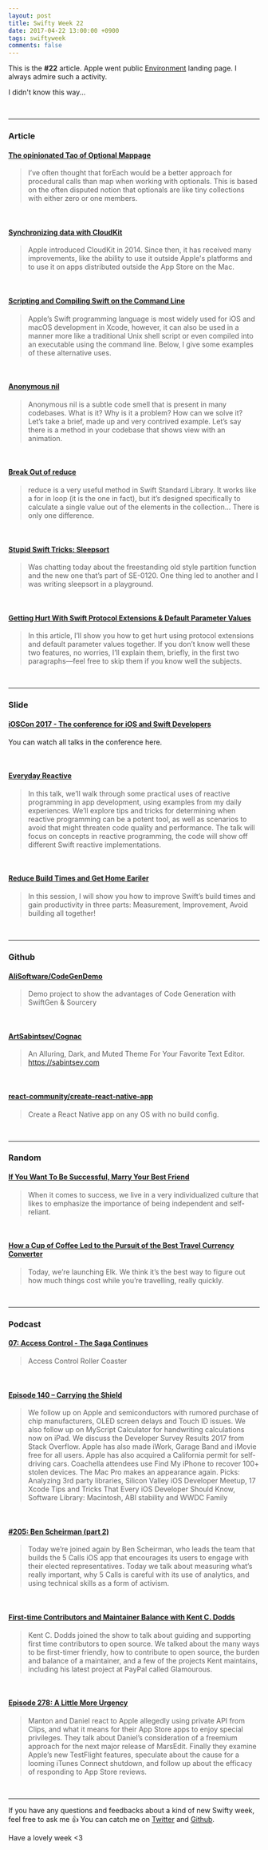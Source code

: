 ```yaml
---
layout: post
title: Swifty Week 22
date: 2017-04-22 13:00:00 +0900
tags: swiftyweek
comments: false
---
```


This is the **#22** article. Apple went public [Environment](https://www.apple.com/environment/) landing page. I always admire such a activity.

<script src="https://gist.github.com/pixyzehn/81d50b93b094c8cd0ab495b7e0d941de.js"></script>

I didn't know this way...

<br>

---

### Article

#### [The opinionated Tao of Optional Mappage](http://ericasadun.com/2017/04/20/the-opinionated-tao-of-optional-mappage/)

> I’ve often thought that forEach would be a better approach for procedural calls than map when working with optionals. This is based on the often disputed notion that optionals are like tiny collections with either zero or one members.

<br>

#### [Synchronizing data with CloudKit](https://medium.com/@guilhermerambo/synchronizing-data-with-cloudkit-94c6246a3fda)

> Apple introduced CloudKit in 2014. Since then, it has received many improvements, like the ability to use it outside Apple's platforms and to use it on apps distributed outside the App Store on the Mac.

<br>

#### [Scripting and Compiling Swift on the Command Line](http://jblevins.org/log/swift)

> Apple’s Swift programming language is most widely used for iOS and macOS development in Xcode, however, it can also be used in a manner more like a traditional Unix shell script or even compiled into an executable using the command line. Below, I give some examples of these alternative uses.

<br>

#### [Anonymous nil](http://www.mczarnik.com/2017/03/25/anonymous-nil.html)

> Anonymous nil is a subtle code smell that is present in many codebases. What is it? Why is it a problem? How can we solve it? Let’s take a brief, made up and very contrived example. Let’s say there is a method in your codebase that shows view with an animation.

<br>

#### [Break Out of reduce](http://www.mczarnik.com/2017/04/08/break-out-of-reduce.html)

> reduce is a very useful method in Swift Standard Library. It works like a for in loop (it is the one in fact), but it’s designed specifically to calculate a single value out of the elements in the collection… There is only one difference.

<br>

#### [Stupid Swift Tricks: Sleepsort](http://ericasadun.com/2017/04/18/stupid-swift-tricks-sleepsort/)

> Was chatting today about the freestanding old style partition function and the new one that’s part of SE-0120. One thing led to another and I was writing sleepsort in a playground.

<br>

#### [Getting Hurt With Swift Protocol Extensions & Default Parameter Values](https://marcosantadev.com/getting-hurt-protocol-extensions-default-parameter-values/)

> In this article, I’ll show you how to get hurt using protocol extensions and default parameter values together. If you don’t know well these two features, no worries, I’ll explain them, briefly, in the first two paragraphs—feel free to skip them if you know well the subjects.

<br>

---

### Slide

#### [iOSCon 2017 - The conference for iOS and Swift Developers](https://skillsmatter.com/conferences/8180-ioscon-2017-the-conference-for-ios-and-swift-developers#skillscasts)

You can watch all talks in the conference here.

<br>

#### [Everyday Reactive](https://news.realm.io/news/everyday-reactive/)

> In this talk, we’ll walk through some practical uses of reactive programming in app development, using examples from my daily experiences. We’ll explore tips and tricks for determining when reactive programming can be a potent tool, as well as scenarios to avoid that might threaten code quality and performance. The talk will focus on concepts in reactive programming, the code will show off different Swift reactive implementations.

<br>

#### [Reduce Build Times and Get Home Eariler](https://speakerdeck.com/yuseinishiyama/reduce-build-times-and-get-home-eariler)

> In this session, I will show you how to improve Swift’s build times and gain productivity in three parts: Measurement, Improvement, Avoid building all together!

<br>

---

### Github

#### [AliSoftware/CodeGenDemo](https://github.com/AliSoftware/CodeGenDemo)

> Demo project to show the advantages of Code Generation with SwiftGen & Sourcery

<br>

#### [ArtSabintsev/Cognac](https://github.com/ArtSabintsev/Cognac)

> An Alluring, Dark, and Muted Theme For Your Favorite Text Editor. https://sabintsev.com

<br>

#### [react-community/create-react-native-app](https://github.com/react-community/create-react-native-app)

> Create a React Native app on any OS with no build config.

<br>

---

### Random

#### [If You Want To Be Successful, Marry Your Best Friend](https://www.linkedin.com/pulse/you-want-successful-marry-your-best-friend-vincent-carlos)

> When it comes to success, we live in a very individualized culture that likes to emphasize the importance of being independent and self-reliant.

<br>

#### [How a Cup of Coffee Led to the Pursuit of the Best Travel Currency Converter](https://medium.com/clean-shaven-apps/how-a-cup-of-coffee-led-to-the-pursuit-of-the-best-travel-currency-converter-ccb562efed58)

> Today, we’re launching Elk. We think it’s the best way to figure out how much things cost while you’re travelling, really quickly.

<br>

---

### Podcast

#### [07: Access Control - The Saga Continues](https://spec.fm/podcasts/swift-unwrapped/65851)

> Access Control Roller Coaster

<br>

#### [Episode 140 – Carrying the Shield](http://mtjc.fm/episode-140-carrying-shield/)

> We follow up on Apple and semiconductors with rumored purchase of chip manufacturers, OLED screen delays and Touch ID issues. We also follow up on MyScript Calculator for handwriting calculations now on iPad. We discuss the Developer Survey Results 2017 from Stack Overflow. Apple has also made iWork, Garage Band and iMovie free for all users. Apple has also acquired a California permit for self-driving cars. Coachella attendees use Find My iPhone to recover 100+ stolen devices. The Mac Pro makes an appearance again. Picks: Analyzing 3rd party libraries, Silicon Valley iOS Developer Meetup, 17 Xcode Tips and Tricks That Every iOS Developer Should Know, Software Library: Macintosh, ABI stability and WWDC Family

<br>

#### [#205: Ben Scheirman (part 2)](https://releasenotes.tv/205-ben-scheirman-part-2/)

> Today we’re joined again by Ben Scheirman, who leads the team that builds the 5 Calls iOS app that encourages its users to engage with their elected representatives. Today we talk about measuring what’s really important, why 5 Calls is careful with its use of analytics, and using technical skills as a form of activism.

<br>

#### [First-time Contributors and Maintainer Balance with Kent C. Dodds](https://changelog.com/podcast/246)

> Kent C. Dodds joined the show to talk about guiding and supporting first time contributors to open source. We talked about the many ways to be first-timer friendly, how to contribute to open source, the burden and balance of a maintainer, and a few of the projects Kent maintains, including his latest project at PayPal called Glamourous.

<br>

#### [Episode 278: A Little More Urgency](http://www.coreint.org/2017/04/episode-278-a-little-more-urgency/)

> Manton and Daniel react to Apple allegedly using private API from Clips, and what it means for their App Store apps to enjoy special privileges. They talk about Daniel’s consideration of a freemium approach for the next major release of MarsEdit. Finally they examine Apple’s new TestFlight features, speculate about the cause for a looming iTunes Connect shutdown, and follow up about the efficacy of responding to App Store reviews.

<br>

---

If you have any questions and feedbacks about a kind of new Swifty week, feel free to ask me :+1:
You can catch me on [Twitter](https://twitter.com/pixyzehn) and [Github](https://github.com/pixyzehn).

Have a lovely week <3


